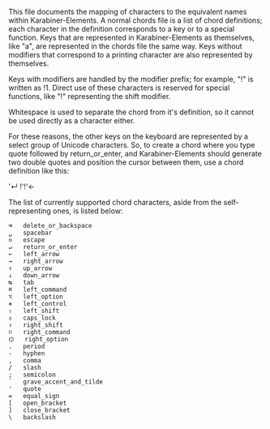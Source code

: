 This file documents the mapping of characters to the equivalent names within Karabiner-Elements. A normal chords file is a list of chord definitions; each character in the definition corresponds to a key or to a special function. Keys that are represented in Karabiner-Elements as themselves, like "a", are represented in the chords file the same way. Keys without modifiers that correspond to a printing character are also represented by themselves.

Keys with modifiers are handled by the modifier prefix; for example, "!" is written as !1. Direct use of these characters is reserved for special functions, like "!" representing the shift modifier.

Whitespace is used to separate the chord from it's definition, so it cannot be used directly as a character either.

For these reasons, the other keys on the keyboard are represented by a select group of Unicode characters. So, to create a chord where you type quote followed by return_or_enter, and Karabiner-Elements should generate two double quotes and position the cursor between them, use a chord definition like this:

'↵   !'!'←

The list of currently supported chord characters, aside from the self-representing ones, is listed below:

```
⌫   delete_or_backspace
␣   spacebar
⎋   escape
↵   return_or_enter
←   left_arrow
→   right_arrow
↑   up_arrow
↓   down_arrow
↹   tab
⌘   left_command
⌥   left_option
⎈   left_control
⇧   left_shift
⇯   caps_lock
↾   right_shift
⌑   right_command
⌬   right_option
.   period
-   hyphen
,   comma
/   slash
;   semicolon
`   grave_accent_and_tilde
'   quote
=   equal_sign
[   open_bracket
]   close_bracket
\   backslash
```
